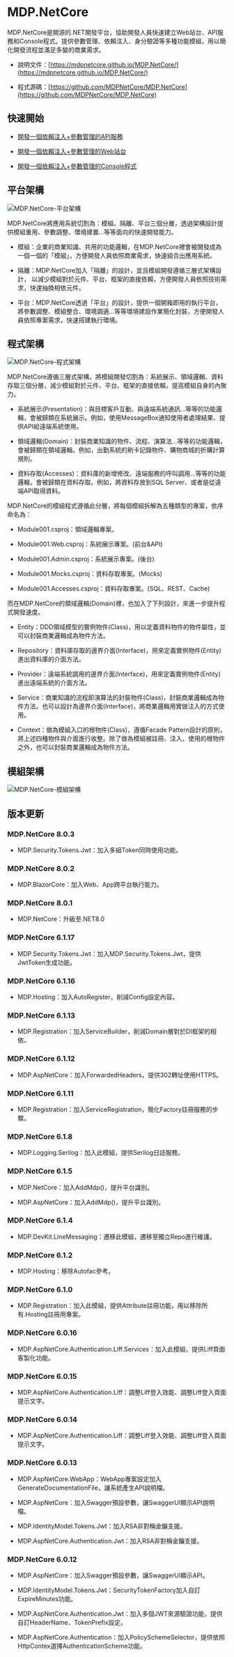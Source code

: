 # MDP.NetCore

MDP.NetCore是開源的.NET開發平台，協助開發人員快速建立Web站台、API服務和Console程式。提供參數管理、依賴注入、身分驗證等多種功能模組，用以簡化開發流程並滿足多變的商業需求。

- 說明文件：[https://mdpnetcore.github.io/MDP.NetCore/](https://mdpnetcore.github.io/MDP.NetCore/)

- 程式源碼：[https://github.com/MDPNetCore/MDP.NetCore](https://github.com/MDPNetCore/MDP.NetCore)

 
## 快速開始

- [開發一個依賴注入+參數管理的API服務](https://mdpnetcore.github.io/MDP.NetCore/快速開始/開發一個依賴注入+參數管理的API服務/)

- [開發一個依賴注入+參數管理的Web站台](https://mdpnetcore.github.io/MDP.NetCore/快速開始/開發一個依賴注入+參數管理的Web站台/)

- [開發一個依賴注入+參數管理的Console程式](https://mdpnetcore.github.io/MDP.NetCore/快速開始/開發一個依賴注入+參數管理的Console程式/)


## 平台架構

![MDP.NetCore-平台架構](https://mdpnetcore.github.io/MDP.NetCore/功能說明/MDP.NetCore-平台架構.png)

MDP.NetCore將應用系統切割為：模組、隔離、平台三個分層，透過架構設計提供模組重用、參數調整、環境建置...等等面向的快速開發能力。

- 模組：企業的商業知識、共用的功能邏輯，在MDP.NetCore裡會被開發成為一個一個的「模組」，方便開發人員依照商業需求，快速組合出應用系統。

- 隔離：MDP.NetCore加入「隔離」的設計，並且模組開發遵循三層式架構設計， 以減少模組對於元件、平台、框架的直接依賴，方便開發人員依照技術需求，快速抽換相依元件。

- 平台：MDP.NetCore透過「平台」的設計，提供一個開箱即用的執行平台，將參數調整、模組整合、環境調適...等等環境建設作業簡化封裝，方便開發人員依照專案需求，快速搭建執行環境。


## 程式架構

![MDP.NetCore-程式架構](https://mdpnetcore.github.io/MDP.NetCore/功能說明/MDP.NetCore-程式架構.png)

MDP.NetCore遵循三層式架構，將模組開發切割為：系統展示、領域邏輯、資料存取三個分層，減少模組對於元件、平台、框架的直接依賴，提高模組自身的內聚力。

- 系統展示(Presentation)：與目標客戶互動、與遠端系統通訊...等等的功能邏輯，會被歸類在系統展示。例如，使用MessageBox通知使用者處理結果、提供API給遠端系統使用。

- 領域邏輯(Domain)：封裝商業知識的物件、流程、演算法...等等的功能邏輯，會被歸類在領域邏輯。例如，出勤系統的刷卡記錄物件、購物商城的折購計算規則。

- 資料存取(Accesses)：資料庫的新增修改、遠端服務的呼叫調用...等等的功能邏輯，會被歸類在資料存取。例如，將資料存放到SQL Server、或者是從遠端API取得資料。

MDP.NetCore的模組程式遵循此分層，將每個模組拆解為五種類型的專案，依序命名為：

- Module001.csproj：領域邏輯專案。

- Module001.Web.csproj：系統展示專案。(前台&API)

- Module001.Admin.csproj：系統展示專案。(後台)

- Module001.Mocks.csproj：資料存取專案。(Mocks)

- Module001.Accesses.csproj：資料存取專案。(SQL、REST、Cache)

而在MDP.NetCore的領域邏輯(Domain)裡，也加入了下列設計，來進一步提升程式開發速度。

- Entity：DDD領域模型的實例物件(Class)，用以定義資料物件的物件屬性，並可以封裝商業邏輯成為物件方法。

- Repository：資料庫存取的邊界介面(Interface)，用來定義實例物件(Entity)進出資料庫的介面方法。

- Provider：遠端系統調用的邊界介面(Interface)，用來定義實例物件(Entity)進出遠端系統的介面方法。

- Service：商業知識的流程即演算法的封裝物件(Class)，封裝商業邏輯成為物件方法。也可以設計為邊界介面(Interface)，將商業邏輯用實做注入的方式使用。

- Context：做為模組入口的根物件(Class)，遵循Facade Pattern設計的原則，將上述四種物件與介面進行收整。除了做為模組被註冊、注入、使用的根物件之外，也可以封裝商業邏輯成為物件方法。


## 模組架構

![MDP.NetCore-模組架構](https://mdpnetcore.github.io/MDP.NetCore/功能說明/MDP.NetCore-模組架構.png)


## 版本更新

### MDP.NetCore 8.0.3

- MDP.Security.Tokens.Jwt：加入多組Token同時使用功能。

### MDP.NetCore 8.0.2

- MDP.BlazorCore：加入Web、App跨平台執行能力。

### MDP.NetCore 8.0.1

- MDP.NetCore：升級至.NET8.0

### MDP.NetCore 6.1.17

- MDP.Security.Tokens.Jwt：加入MDP.Security.Tokens.Jwt，提供JwtToken生成功能。

### MDP.NetCore 6.1.16

- MDP.Hosting：加入AutoRegister，削減Config設定內容。

### MDP.NetCore 6.1.13

- MDP.Registration：加入ServiceBuilder，削減Domain層對於DI框架的相依。

### MDP.NetCore 6.1.12

- MDP.AspNetCore：加入ForwardedHeaders，提供302轉址使用HTTPS。

### MDP.NetCore 6.1.11

- MDP.Registration：加入ServiceRegistration，簡化Factory註冊服務的步驟。

### MDP.NetCore 6.1.8

- MDP.Logging.Serilog：加入此模組，提供Serilog日誌服務。

### MDP.NetCore 6.1.5

- MDP.NetCore：加入AddMdp()，提升平台識別。

- MDP.AspNetCore：加入AddMdp()，提升平台識別。

### MDP.NetCore 6.1.4

- MDP.DevKit.LineMessaging：遷移此模組，遷移至獨立Repo進行維護。

### MDP.NetCore 6.1.2

- MDP.Hosting：移除Autofac參考。

### MDP.NetCore 6.1.0

- MDP.Registration：加入此模組，提供Attribute註冊功能，用以移除所有.Hosting註冊用專案。

### MDP.NetCore 6.0.16

- MDP.AspNetCore.Authentication.Liff.Services：加入此模組，提供Liff頁面客製化功能。

### MDP.NetCore 6.0.15

- MDP.AspNetCore.Authentication.Liff：調整Liff登入效能、調整Liff登入頁面提示文字。

### MDP.NetCore 6.0.14

- MDP.AspNetCore.Authentication.Liff：調整Liff登入效能、調整Liff登入頁面提示文字。

### MDP.NetCore 6.0.13

- MDP.AspNetCore.WebApp：WebApp專案設定加入GenerateDocumentationFile，讓系統產生API說明檔。

- MDP.AspNetCore：加入Swagger預設參數，讓SwaggerUI顯示API說明檔。

- MDP.IdentityModel.Tokens.Jwt：加入RSA非對稱金鑰支援。

- MDP.AspNetCore.Authentication.Jwt：加入RSA非對稱金鑰支援。

### MDP.NetCore 6.0.12

- MDP.AspNetCore：加入Swagger預設參數，讓SwaggerUI顯示API。

- MDP.IdentityModel.Tokens.Jwt：SecurityTokenFactory加入自訂ExpireMinutes功能。

- MDP.AspNetCore.Authentication.Jwt：加入多個JWT來源驗證功能，提供自訂HeaderName、TokenPrefix設定。

- MDP.AspNetCore.Authentication：加入PolicySchemeSelector，提供依照HttpContex選擇AuthenticationScheme功能。